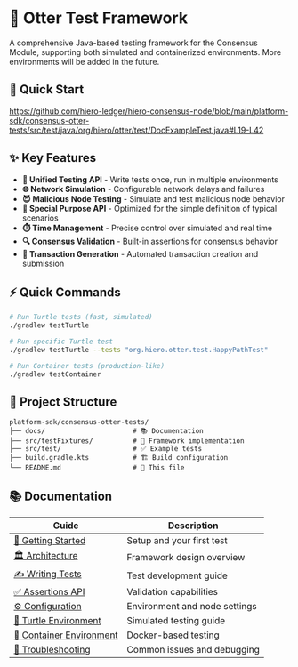 # 🦦 Otter Test Framework

A comprehensive Java-based testing framework for the Consensus Module, supporting both simulated and containerized environments. More environments will be added in the future.

## 🚀 Quick Start

https://github.com/hiero-ledger/hiero-consensus-node/blob/main/platform-sdk/consensus-otter-tests/src/test/java/org/hiero/otter/test/DocExampleTest.java#L19-L42

## ✨ Key Features

- **🎯 Unified Testing API** - Write tests once, run in multiple environments
- **🌐 Network Simulation** - Configurable network delays and failures
- **😈 Malicious Node Testing** - Simulate and test malicious node behavior
- **🔧 Special Purpose API** - Optimized for the simple definition of typical scenarios
- **⏱️ Time Management** - Precise control over simulated and real time
- **🔍 Consensus Validation** - Built-in assertions for consensus behavior
- **🔄 Transaction Generation** - Automated transaction creation and submission

## ⚡ Quick Commands

```bash
# Run Turtle tests (fast, simulated)
./gradlew testTurtle

# Run specific Turtle test
./gradlew testTurtle --tests "org.hiero.otter.test.HappyPathTest"

# Run Container tests (production-like)
./gradlew testContainer
```

## 📁 Project Structure

```
platform-sdk/consensus-otter-tests/
├── docs/                      # 📚 Documentation
├── src/testFixtures/          # 🔧 Framework implementation
├── src/test/                  # ✅ Example tests
├── build.gradle.kts           # 🏗️ Build configuration
└── README.md                  # 📖 This file
```

## 📚 Documentation

|                           Guide                           |          Description          |
|-----------------------------------------------------------|-------------------------------|
| [🏁 Getting Started](docs/getting-started.md)             | Setup and your first test     |
| [🏛️ Architecture](docs/architecture.md)                  | Framework design overview     |
| [✍️ Writing Tests](docs/writing-tests.md)                 | Test development guide        |
| [✅ Assertions API](docs/assertions-api.md)                | Validation capabilities       |
| [⚙️ Configuration](docs/configuration.md)                 | Environment and node settings |
| [🐢 Turtle Environment](docs/turtle-environment.md)       | Simulated testing guide       |
| [🐳 Container Environment](docs/container-environment.md) | Docker-based testing          |
| [🔧 Troubleshooting](docs/troubleshooting.md)             | Common issues and debugging   |
